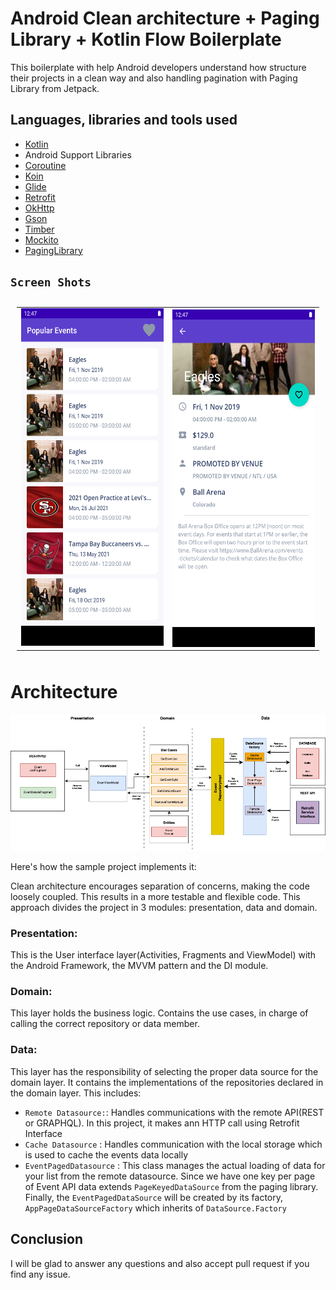 # Android Clean architecture + Paging Library + Kotlin Flow Boilerplate


This boilerplate with help Android developers understand how structure their projects in a clean way and also handling pagination with Paging Library from Jetpack.


## Languages, libraries and tools used

* [Kotlin](https://kotlinlang.org/)
* Android Support Libraries
* [Coroutine](https://developer.android.com/kotlin/coroutines)
* [Koin](https://insert-koin.io/)
* [Glide](https://github.com/bumptech/glide)
* [Retrofit](http://square.github.io/retrofit/)
* [OkHttp](http://square.github.io/okhttp/)
* [Gson](https://github.com/google/gson)
* [Timber](https://github.com/JakeWharton/timber)
* [Mockito](http://site.mockito.org/)
* [PagingLibrary](https://developer.android.com/topic/libraries/architecture/paging/v3-overview)


## `Screen Shots`
<table style="padding:10px">
  <tr>
    <td> 
         <img src="https://github.com/Nsikaktopdown/AndroidCleanBase/blob/master/screenshot/Screenshot_20210802_182345.png"  alt="1" width = 279px height = 540px ></td>
      
 <td><img src="https://github.com/Nsikaktopdown/AndroidCleanBase/blob/master/screenshot/Screenshot_20210802_182356.png" align="right" alt="2" width = 279px height = 540px></td>
  
   <!--<td><img src="./Scshot/trip_end.png" align="right" alt="4" width =  279px height = 496px></td>-->
  </tr>
 </table>


# Architecture

![diagram](https://github.com/Nsikaktopdown/AndroidCleanBase/blob/master/screenshot/diagram.png)

 Here's how the sample project implements it:

Clean architecture encourages separation of concerns, making the code loosely coupled. This results in a more testable and flexible code. This approach divides the project in 3 modules: presentation, data and domain.

### Presentation:
This is the User interface layer(Activities, Fragments and ViewModel) with the Android Framework, the MVVM pattern and the DI module. 

### Domain:  
This layer holds the business logic. Contains the use cases, in charge of calling the correct repository or data member.

### Data: 
This layer has the responsibility of selecting the proper data source for the domain layer. It contains the implementations of the repositories declared in the domain layer.
This includes: 
* ```Remote Datasource:```: Handles communications with the remote API(REST or GRAPHQL). In this project, it makes ann HTTP call using Retrofit Interface
* ```Cache Datasource``` : Handles communication with the local storage which is used to cache the events data locally
* ```EventPagedDatasource``` : This class manages the actual loading of data for your list from the remote datasource.  Since we have one key per page of Event API data extends ```PageKeyedDataSource``` from the paging library. 
Finally, the ```EventPagedDataSource``` will be created by its factory, ```AppPageDataSourceFactory``` which inherits of ```DataSource.Factory```

## Conclusion

 I will be glad to answer any questions and also accept pull request if you find any issue.

